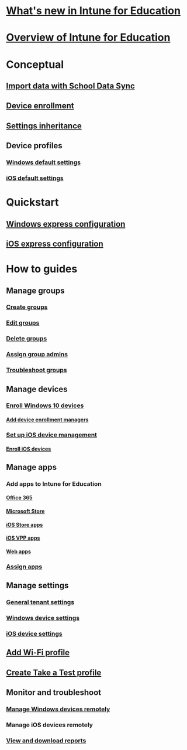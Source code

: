 # [What's new in Intune for Education](whats-new-in-edu.md)
# [Overview of Intune for Education](what-is-intune-for-education.md)
# Conceptual
## [Import data with School Data Sync](what-is-school-data-sync.md)
## [Device enrollment](how-should-I-enroll-devices.md)
## [Settings inheritance](settings-inheritance.md)
## Device profiles
### [Windows default settings](edu-default-settings-windows.md)
### [iOS default settings](edu-default-settings-ios.md)
# Quickstart
## [Windows express configuration](express-configuration-intune-edu.md)
## [iOS express configuration](express-configuration-intune-edu.md)
# How to guides
## Manage groups
### [Create groups](what-are-groups.md)
### [Edit groups](edit-groups-intune-for-edu.md)
### [Delete groups](delete-group-intune-for-education.md)
### [Assign group admins](group-admin-delegate.md)
### [Troubleshoot groups](troubleshoot-groups-intune-for-edu.md)
## Manage devices
### [Enroll Windows 10 devices](how-do-I-add-devices.md)
#### [Add device enrollment managers](add-enrollment-managers.md)
### [Set up iOS device management](setup-ios-device-management.md)
#### [Enroll iOS devices](how-do-I-add-devices-ios.md)
## Manage apps
### Add apps to Intune for Education
#### [Office 365](install-office.md)
#### [Microsoft Store](acquire-store-apps.md)
#### [iOS Store apps](add-apps-ios.md)
#### [iOS VPP apps](add-vpp-apps-ios.md)
#### [Web apps](how-to-add-apps.md)
### [Assign apps](install-apps.md)
## Manage settings
### [General tenant settings](edu-tenant-general-settings.md)
### [Windows device settings](edu-settings-windows.md)
### [iOS device settings](edu-settings-ios.md)
## [Add Wi-Fi profile](add-wi-fi-profile.md)
## [Create Take a Test profile](take-a-test-profiles.md)
## Monitor and troubleshoot
### [Manage Windows devices remotely](remote-actions.md)
### Manage iOS devices remotely
### [View and download reports](what-are-reports.md)
